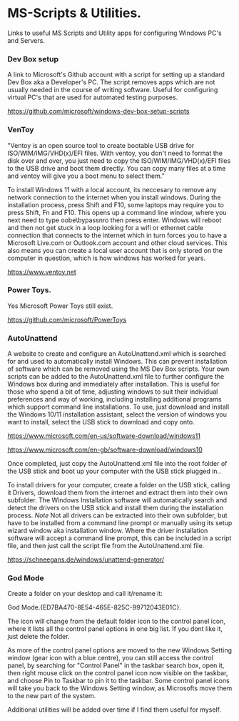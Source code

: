 # MS-Scripts & Utilities.
 Links to useful MS Scripts and Utility apps for configuring Windows PC's and Servers.
 
 
 ### Dev Box setup
 
 A link to Microsoft's Github account with a script for setting up a standard Dev Box aka a Developer's PC.
 The script removes apps which are not usually needed in the course of writing software. 
 Useful for configuring virtual PC's that are used for automated testing purposes.  
 
 https://github.com/microsoft/windows-dev-box-setup-scripts
 
 
 ### VenToy
 
"Ventoy is an open source tool to create bootable USB drive for ISO/WIM/IMG/VHD(x)/EFI files.
With ventoy, you don't need to format the disk over and over, you just need to copy the ISO/WIM/IMG/VHD(x)/EFI files to the USB drive and boot them directly.
You can copy many files at a time and ventoy will give you a boot menu to select them."

To install Windows 11 with a local account, its neccesary to remove any network connection to the internet when you install windows. During the installation process, press Shift and F10, some laptops may require you to press Shift, Fn and F10. This opens up a command line window, where you next need to type
oobe\bypassnro
then press enter. Windows will reboot and then not get stuck in a loop looking for a wifi or ethernet cable connection that connects to the internet which in turn forces you to have a Microsoft Live.com or Outlook.com account and other cloud services. This also means you can create a local user account that is only stored on the computer in question, which is how windows has worked for years.
 
 https://www.ventoy.net
 
 
 ### Power Toys.
 
 Yes Microsoft Power Toys still exist.
 
 https://github.com/microsoft/PowerToys
 
 
 ### AutoUnattend
 
 A website to create and configure an AutoUnattend.xml which is searched for and used to automatically install Windows. This can prevent installation of software which can be removed using the MS Dev Box scripts. Your own scripts can be added to the AutoUnattend.xml file to further configure the Windows box during and immediately after installation. This is useful for those who spend a bit of time, adjusting windows to suit their individual preferences and way of working, including installing additional programs which support command line installations.
To use, just download and install the Windows 10/11 installation assistant, select the version of windows you want to install, select the USB stick to download and copy onto. 

https://www.microsoft.com/en-us/software-download/windows11

https://www.microsoft.com/en-gb/software-download/windows10


Once completed, just copy the AutoUnattend.xml file into the root folder of the USB stick and boot up your computer with the USB stick plugged in..

To install drivers for your computer, create a folder on the USB stick, calling it Drivers, download them from the internet and extract them into their own subfolder. The Windows Installation software will automatically search and detect the drivers on the USB stick and install them during the installation process. *Note* Not all drivers can be extracted into their own subfolder, but have to be installed from a command line prompt or manually using its setup wizard window aka installation window. Where the driver installation software will accept a command line prompt, this can be included in a script file, and then just call the script file from the AutoUnattend.xml file.

 
 https://schneegans.de/windows/unattend-generator/
 
 
 ### God Mode
 
 Create a folder on your desktop and call it/rename it:
 
 God Mode.{ED7BA470-8E54-465E-825C-99712043E01C}.
 
 The icon will change from the default folder icon to the control panel icon, where it lists all the control panel options in one big list. 
 If you dont like it, just delete the folder.
 
 As more of the control panel options are moved to the new Windows Setting window (gear icon with a blue centre), you can still access the control panel, by searching for "Control Panel" in the taskbar search box, open it, then right mouse click on the control panel icon now visible on the taskbar, and choose Pin to Taskbar to pin it to the taskbar. Some control panel icons will take you back to the Windows Setting window, as Microsofts move them to the new part of the system.
 
 
 Additional utilities will be added over time if I find them useful for myself.
 
